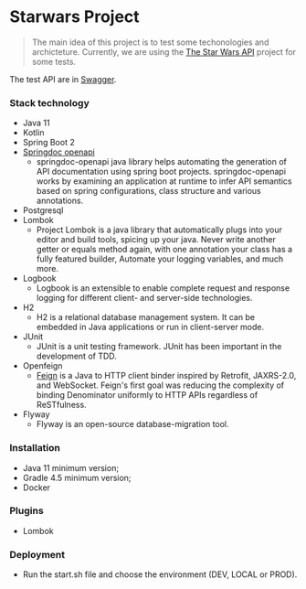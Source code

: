 # Starwars Project

> The main idea of this project is to test some techonologies and archicteture.
> Currently, we are using the [The Star Wars API] project for some tests.

The test API are in [Swagger].

### Stack technology

* Java 11
* Kotlin
* Spring Boot 2
* [Springdoc openapi]
  * springdoc-openapi java library helps automating the generation of API documentation using spring boot projects. springdoc-openapi works by examining an application at runtime to infer API semantics based on spring configurations, class structure and various annotations.
* Postgresql
* Lombok
  * Project Lombok is a java library that automatically plugs into your editor and build tools, spicing up your java.
    Never write another getter or equals method again, with one annotation your class has a fully featured builder, Automate your logging variables, and much more.
* Logbook
  * Logbook is an extensible to enable complete request and response logging for different client- and server-side technologies.
* H2
  * H2 is a relational database management system. It can be embedded in Java applications or run in client-server mode.
* JUnit
  * JUnit is a unit testing framework. JUnit has been important in the development of TDD.
* Openfeign
  * [Feign] is a Java to HTTP client binder inspired by Retrofit, JAXRS-2.0, and WebSocket. Feign's first goal was reducing the complexity of binding Denominator uniformly to HTTP APIs regardless of ReSTfulness.
* Flyway
  * Flyway is an open-source database-migration tool.

### Installation

* Java 11 minimum version;
* Gradle 4.5 minimum version;
* Docker

### Plugins

* Lombok

### Deployment

* Run the start.sh file and choose the environment (DEV, LOCAL or PROD).

[Swagger]: <http://localhost:9000/starwars-test/swagger-ui/index.html?configUrl=/starwars-test/v3/api-docs/swagger-config>
[Feign]: <https://github.com/OpenFeign/feign>
[The Star Wars API]: https://swapi.dev/
[Springdoc openapi]: https://springdoc.org/